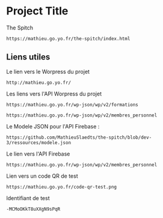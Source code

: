# Project Title

The Spitch

```
https://mathieu.go.yo.fr/the-spitch/index.html
```

## Liens utiles

Le lien vers le Worpress du projet

```
http://mathieu.go.yo.fr/
```

Les liens vers l'API Worpress du projet

```
https://mathieu.go.yo.fr/wp-json/wp/v2/formations
```

```
https://mathieu.go.yo.fr/wp-json/wp/v2/membres_personnel
```

Le Modele JSON pour l'API Firebase :

```
https://github.com/MathieuSlaedts/the-spitch/blob/dev-3/ressources/modele.json
```

Le lien vers l'API Firebase

```
https://mathieu.go.yo.fr/wp-json/wp/v2/membres_personnel
```

Lien vers un code QR de test

```
https://mathieu.go.yo.fr/code-qr-test.png
```

Identifiant de test

```
-MCMoOKkT8uXXgN9sPqR
```